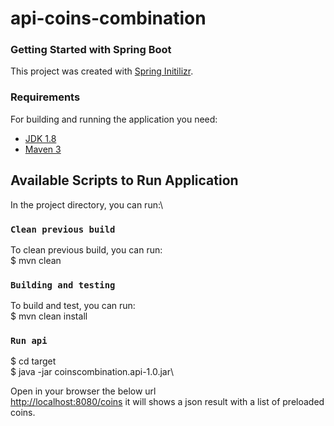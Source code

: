 # api-coins-combination

### Getting Started with Spring Boot

This project was created with [Spring Initilizr](https://start.spring.io/).

### Requirements
For building and running the application you need:

- [JDK 1.8](http://www.oracle.com/technetwork/java/javase/downloads/jdk8-downloads-2133151.html)
- [Maven 3](https://maven.apache.org)


## Available Scripts to Run Application

In the project directory, you can run:\

### `Clean previous build`

To clean previous build, you can run:\
$ mvn clean


### `Building and testing`

To build and test, you can run:\
$ mvn clean install

### `Run api`

$ cd target\
$ java -jar coinscombination.api-1.0.jar\


Open in your browser the below url\
[http://localhost:8080/coins](http://localhost:8080/coins) it will shows a json result with a list of preloaded coins.

